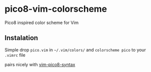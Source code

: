 # pico8-vim-colorscheme
Pico8 inspired color scheme for Vim



## Instalation
Simple drop `pico.vim` in `~/.vim/colors/` and `colorscheme pico` to your `.vimrc` file

pairs nicely with [vim-pico8-syntax](https://github.com/justinj/vim-pico8-syntax)
